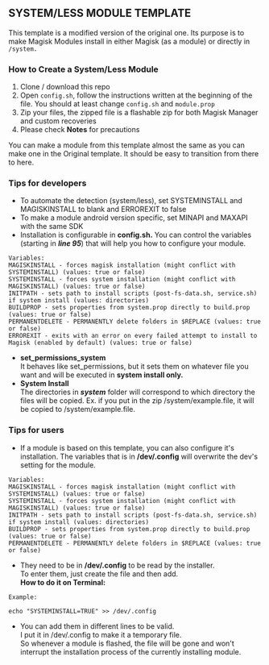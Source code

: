 ## SYSTEM/LESS MODULE TEMPLATE

This template is a modified version of the original one.
Its purpose is to make Magisk Modules install in either Magisk (as a module) or directly in `/system.`


### How to Create a System/Less Module
1. Clone / download this repo
2. Open `config.sh`, follow the instructions written at the beginning of the file. You should at least change `config.sh` and `module.prop`
3. Zip your files, the zipped file is a flashable zip for both Magisk Manager and custom recoveries
4. Please check **Notes** for precautions


You can make a module from this template almost the same as you can make one in the Original template.
It should be easy to transition from there to here.

### Tips for developers
 - To automate the detection (system/less), set SYSTEMINSTALL and MAGISKINSTALL to blank and ERROREXIT to false
 - To make a module android version specific, set MINAPI and MAXAPI with the same SDK
 - Installation is configurable in **config.sh.** You can control the variables (starting in **_line 95_**) that will help you how to configure your module.
 ```
 Variables:
MAGISKINSTALL - forces magisk installation (might conflict with SYSTEMINSTALL) (values: true or false)
SYSTEMINSTALL - forces system installation (might conflict with MAGISKINSTALL) (values: true or false)
INITPATH - sets path to install scripts (post-fs-data.sh, service.sh) if system install (values: directories)
BUILDPROP - sets properties from system.prop directly to build.prop (values: true or false)
PERMANENTDELETE - PERMANENTLY delete folders in $REPLACE (values: true or false)
ERROREXIT - exits with an error on every failed attempt to install to Magisk (enabled by default) (values: true or false)
 ```
- **set_permissions_system** </br>
It behaves like set_permissions, but it sets them on whatever file you want and will be executed in **system install only.**
- **System Install** </br>
The directories in **_system_** folder will correspond to which directory the files will be copied.
Ex. if you put in the zip /system/example.file, it will be copied to /system/example.file.

### Tips for users
- If a module is based on this template, you can also configure it's installation.
The variables that is in **/dev/.config** will overwrite the dev's setting for the module.
```
Variables:
MAGISKINSTALL - forces magisk installation (might conflict with SYSTEMINSTALL) (values: true or false)
SYSTEMINSTALL - forces system installation (might conflict with MAGISKINSTALL) (values: true or false)
INITPATH - sets path to install scripts (post-fs-data.sh, service.sh) if system install (values: directories)
BUILDPROP - sets properties from system.prop directly to build.prop (values: true or false)
PERMANENTDELETE - PERMANENTLY delete folders in $REPLACE (values: true or false)
```
- They need to be in **/dev/.config** to be read by the installer.</br>
To enter them, just create the file and then add.</br>
**How to do it on Terminal:**
```
Example:

echo "SYSTEMINSTALL=TRUE" >> /dev/.config
```
- You can add them in different lines to be valid.</br>
I put it in /dev/.config to make it a temporary file.</br> So whenever a module is flashed, the file will be gone and won't interrupt the installation process of the currently installing module.